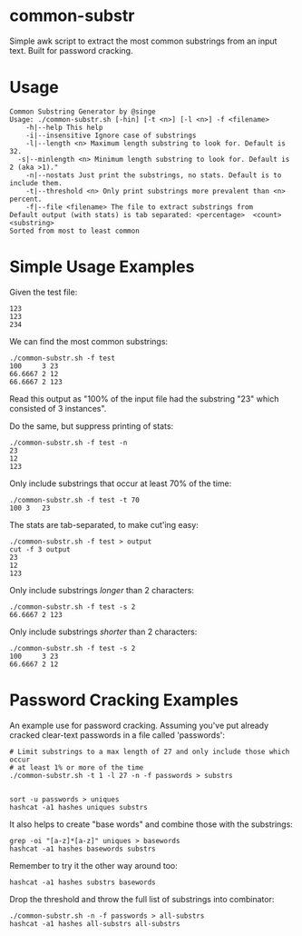 # common-substr
Simple awk script to extract the most common substrings from an input text. Built for password cracking.

# Usage
```
Common Substring Generator by @singe
Usage: ./common-substr.sh [-hin] [-t <n>] [-l <n>] -f <filename>
	-h|--help This help
	-i|--insensitive Ignore case of substrings
	-l|--length <n> Maximum length substring to look for. Default is 32.
  -s|--minlength <n> Minimum length substring to look for. Default is 2 (aka >1)."
	-n|--nostats Just print the substrings, no stats. Default is to include them.
	-t|--threshold <n> Only print substrings more prevalent than <n> percent.
	-f|--file <filename> The file to extract substrings from
Default output (with stats) is tab separated: <percentage>	<count>	<substring>
Sorted from most to least common
```

# Simple Usage Examples

Given the test file:
```
123
123
234
```

We can find the most common substrings:
```
./common-substr.sh -f test
100     3 23
66.6667 2 12
66.6667 2 123
```
Read this output as "100% of the input file had the substring "23" which consisted of 3 instances".

Do the same, but suppress printing of stats:
```
./common-substr.sh -f test -n
23
12
123
```

Only include substrings that occur at least 70% of the time:
```
./common-substr.sh -f test -t 70
100	3	23
```

The stats are tab-separated, to make cut'ing easy:
```
./common-substr.sh -f test > output
cut -f 3 output
23
12
123
```

Only include substrings *longer* than 2 characters:
```
./common-substr.sh -f test -s 2 
66.6667 2 123
```

Only include substrings *shorter* than 2 characters:
```
./common-substr.sh -f test -s 2 
100     3 23
66.6667 2 12
```

# Password Cracking Examples

An example use for password cracking. Assuming you've put already cracked clear-text passwords in a file called 'passwords':
```
# Limit substrings to a max length of 27 and only include those which occur
# at least 1% or more of the time
./common-substr.sh -t 1 -l 27 -n -f passwords > substrs


sort -u passwords > uniques
hashcat -a1 hashes uniques substrs 
```

It also helps to create "base words" and combine those with the substrings:
```
grep -oi "[a-z]*[a-z]" uniques > basewords
hashcat -a1 hashes basewords substrs
```
Remember to try it the other way around too:
```
hashcat -a1 hashes substrs basewords
```

Drop the threshold and throw the full list of substrings into combinator:
```
./common-substr.sh -n -f passwords > all-substrs
hashcat -a1 hashes all-substrs all-substrs
```
